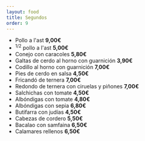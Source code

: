 ```yaml
---
layout: food
title: Segundos
order: 9
---
```


* Pollo a l'ast **9,00€**
* <sup>1/2</sup> pollo a l'ast **5,00€**
* Conejo con caracoles **5,80€**
* Galtas de cerdo al horno con guarnición **3,90€**
* Codillo al horno con guarnición **7,00€**
* Pies de cerdo en salsa **4,50€**
* Fricandó de ternera **7,00€**
* Redondo de ternera con ciruelas y piñones **7,00€**
* Salchichas con tomate **4,50€**
* Albóndigas con tomate **4,80€**
* Albóndigas con sepia **6,80€**
* Butifarra con judías **4,50€**
* Cabezas de cordero **5,50€**
* Bacalao con samfaina **6,50€**
* Calamares rellenos **6,50€**